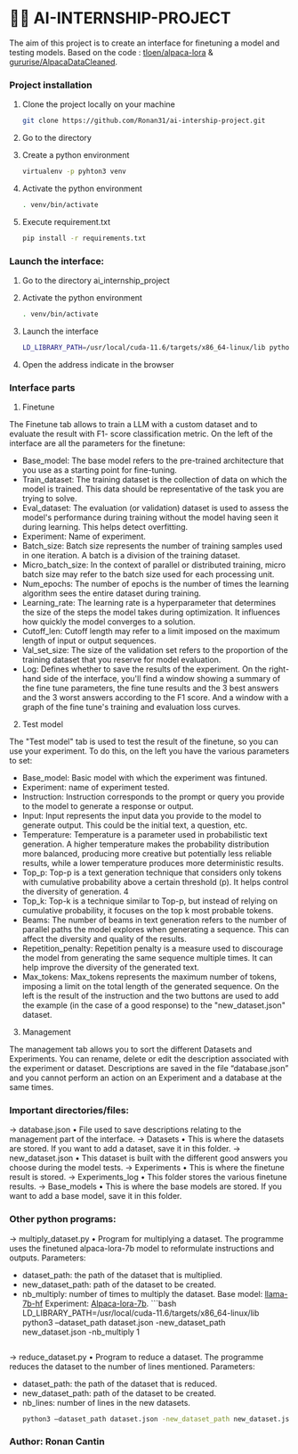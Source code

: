 # 🚀🌒 AI-INTERNSHIP-PROJECT

The aim of this project is to create an interface for finetuning a model and testing models. 
Based on the code : [tloen/alpaca-lora](https://github.com/tloen/alpaca-lora) & [gururise/AlpacaDataCleaned](https://github.com/gururise/AlpacaDataCleaned).


### Project installation

1. Clone the project locally on your machine

   ```bash
   git clone https://github.com/Ronan31/ai-intership-project.git
   ```
2. Go to the directory

3. Create a python environment

   ```bash
   virtualenv -p pyhton3 venv
   ```
4. Activate the python environment

   ```bash
   . venv/bin/activate
   ```
5. Execute requirement.txt

   ```bash
   pip install -r requirements.txt
   ```


### Launch the interface:

1. Go to the directory ai_internship_project 

2. Activate the python environment

   ```bash
   . venv/bin/activate
   ```
3. Launch the interface 

   ```bash
   LD_LIBRARY_PATH=/usr/local/cuda-11.6/targets/x86_64-linux/lib python3 interface.py
   ```
4. Open the address indicate in the browser


### Interface parts

1. Finetune

The Finetune tab allows to train a LLM with a custom dataset and to evaluate the result with F1-
score classification metric. On the left of the interface are all the parameters for the finetune:
- Base_model: The base model refers to the pre-trained architecture that you use as a starting
point for fine-tuning.
- Train_dataset: The training dataset is the collection of data on which the model is trained. This
data should be representative of the task you are trying to solve.
- Eval_dataset: The evaluation (or validation) dataset is used to assess the model's performance
during training without the model having seen it during learning. This helps detect overfitting.
- Experiment: Name of experiment.
- Batch_size: Batch size represents the number of training samples used in one iteration. A batch
is a division of the training dataset.
- Micro_batch_size: In the context of parallel or distributed training, micro batch size may refer to
the batch size used for each processing unit.
- Num_epochs: The number of epochs is the number of times the learning algorithm sees the
entire dataset during training.
- Learning_rate: The learning rate is a hyperparameter that determines the size of the steps the
model takes during optimization. It influences how quickly the model converges to a solution.
- Cutoff_len: Cutoff length may refer to a limit imposed on the maximum length of input or
output sequences.
- Val_set_size: The size of the validation set refers to the proportion of the training dataset that
you reserve for model evaluation.
- Log: Defines whether to save the results of the experiment.
On the right-hand side of the interface, you'll find a window showing a summary of the fine tune
parameters, the fine tune results and the 3 best answers and the 3 worst answers according to the F1
score. And a window with a graph of the fine tune's training and evaluation loss curves.

2. Test model

The "Test model" tab is used to test the result of the finetune, so you can use your experiment.
To do this, on the left you have the various parameters to set:
- Base_model: Basic model with which the experiment was fintuned.
- Experiment: name of experiment tested.
- Instruction: Instruction corresponds to the prompt or query you provide to the model to
generate a response or output.
- Input: Input represents the input data you provide to the model to generate output. This could
be the initial text, a question, etc.
- Temperature: Temperature is a parameter used in probabilistic text generation. A higher
temperature makes the probability distribution more balanced, producing more creative but
potentially less reliable results, while a lower temperature produces more deterministic results.
- Top_p: Top-p is a text generation technique that considers only tokens with cumulative
probability above a certain threshold (p). It helps control the diversity of generation.
4
- Top_k: Top-k is a technique similar to Top-p, but instead of relying on cumulative probability, it
focuses on the top k most probable tokens.
- Beams: The number of beams in text generation refers to the number of parallel paths the
model explores when generating a sequence. This can affect the diversity and quality of the
results.
- Repetition_penalty: Repetition penalty is a measure used to discourage the model from
generating the same sequence multiple times. It can help improve the diversity of the generated
text.
- Max_tokens: Max_tokens represents the maximum number of tokens, imposing a limit on the
total length of the generated sequence.
On the left is the result of the instruction and the two buttons are used to add the example (in the case
of a good response) to the "new_dataset.json" dataset.

3. Management

The management tab allows you to sort the different Datasets and Experiments. You can
rename, delete or edit the description associated with the experiment or dataset. Descriptions are saved
in the file “database.json” and you cannot perform an action on an Experiment and a database at the
same times.


### Important directories/files:

→ database.json
• File used to save descriptions relating to the management part of the interface.
→ Datasets
• This is where the datasets are stored. If you want to add a dataset, save it in this folder.
→ new_dataset.json
• This dataset is built with the different good answers you choose during the model tests.
→ Experiments
• This is where the finetune result is stored.
→ Experiments_log
• This folder stores the various finetune results.
→ Base_models
• This is where the base models are stored. If you want to add a base model, save it in this folder.


### Other python programs:

→ multiply_dataset.py
• Program for multiplying a dataset. The programme uses the finetuned alpaca-lora-7b model to
reformulate instructions and outputs. Parameters:
- dataset_path: the path of the dataset that is multiplied.
- new_dataset_path: path of the dataset to be created.
- nb_multiply: number of times to multiply the dataset.
Base model: [llama-7b-hf](https://huggingface.co/decapoda-research/Llama-7b-hf)
Experiment: [Alpaca-lora-7b](https://huggingface.co/tloen/alpaca-lora-7b).   ```bash
   LD_LIBRARY_PATH=/usr/local/cuda-11.6/targets/x86_64-linux/lib python3 –dataset_path dataset.json -new_dataset_path new_dataset.json -nb_multiply 1
   ```
→ reduce_dataset.py
• Program to reduce a dataset. The programme reduces the dataset to the number of lines
mentioned. Parameters:
- dataset_path: the path of the dataset that is reduced.
- new_dataset_path: path of the dataset to be created.
- nb_lines: number of lines in the new datasets.
   ```bash
   python3 –dataset_path dataset.json -new_dataset_path new_dataset.json -nb_lines 352
   ``` 
### Author: Ronan Cantin
